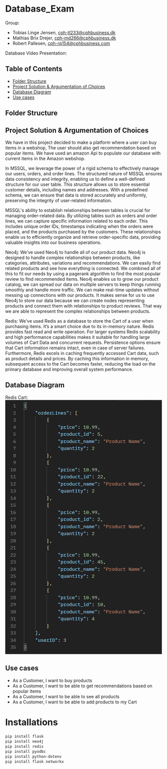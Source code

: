 ﻿# Database_Exam
Group: 
- Tobias Linge Jensen, cph-tl233@cphbusiness.dk
- Mathias Brix Drejer, cph-md266@cphbusiness.dk
- Robert Pallesen, cph-rp154@cphbusiness.com

Database Video Presentation:

## Table of Contents
- [Folder Structure](#folder-structure)
- [Project Solution & Argumentation of Choices](#project-solution--argumentation-of-choices)
- [Database Diagram](#database-diagram)
- [Use cases](#use-cases)

## Folder Structure <a name="folder-structure"></a>

## Project Solution & Argumentation of Choices <a name="project-solution--argumentation-of-choices"></a>

We have in this project decided to make a platform where a user can buy items in a webshop, The user should also get recommendation based on popular items. We have used an amazon Api to populate our database with current items in the Amazon webshop. 

In MSSQL, we leverage the power of a rigid schema to effectively manage our users, orders, and order lines. The structured nature of MSSQL ensures data consistency and integrity, enabling us to define a well-defined structure for our user table. This structure allows us to store essential customer details, including names and addresses. With a predefined schema, we can ensure that data is stored accurately and uniformly, preserving the integrity of user-related information.

MSSQL's ability to establish relationships between tables is crucial for managing order-related data. By utilizing tables such as orders and order lines, we can capture specific information related to each order. This includes unique order IDs, timestamps indicating when the orders were placed, and the products purchased by the customers. These relationships enable us to efficiently organize and retrieve order-specific data, providing valuable insights into our business operations.

Neo4j:
We’ve used Neo4j to handle all of our product data. Neo4j is designed to handle complex relationships between products, like categories, attributes, variations and recommendations. We can easily find related products and see how everything is connected. We combined all of this to fit our needs by using a pagerank algorithm to find the most popular review to find recommended items. Neo4j enables us to grow our product catalog, we can spread our data on multiple servers to keep things running smoothly and handle more traffic. We can make real-time updates without messing up connections with our products. It makes sense for us to use Neo4j to store our data because we can create nodes representing products and connect them with relationships to product reviews. That way we are able to represent the complex relationships between products.

Redis:
We’ve used Redis as a database to store the Cart of a user when purchasing items. It’s a smart choice due to its in-memory nature. Redis provides fast read and write operation. For larger systems Redis scalability and high performance capabilities makes it suitable for handling large volumes of Cart Data and concurrent requests. Persistence options ensure that Cart information remains intact, even in case of server failures. 
Furthermore, Redis excels in caching frequently accessed Cart data, such as product details and prices. By caching this information in memory, subsequent access to the Cart becomes faster, reducing the load on the primary database and improving overall system performance.


## Database Diagram <a name="database-diagram"></a>
Redis Cart:
![Cart in redis](cart-redis.png)


## Use cases <a name="use-cases"></a>
- As a Customer, I want to buy products
- As a Customer, I want to be able to get recommendations based on popular items
- As a Customer, I want to be able to see all products
- As a Customer, I want to be able to add products to my Cart



# Installations
    pip install flask
    pip install neo4j
    pip install redis
    pip install pyodbc
    pip install python-dotenv
    pip install flask networkx
